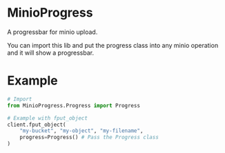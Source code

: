 # MinioProgress

A progressbar for minio upload.

You can import this lib and put the progress class into any
minio operation and it will show a progressbar.

# Example

```python
# Import
from MinioProgress.Progress import Progress

# Example with fput_object
client.fput_object(
    "my-bucket", "my-object", "my-filename",
    progress=Progress() # Pass the Progress class
)
```
